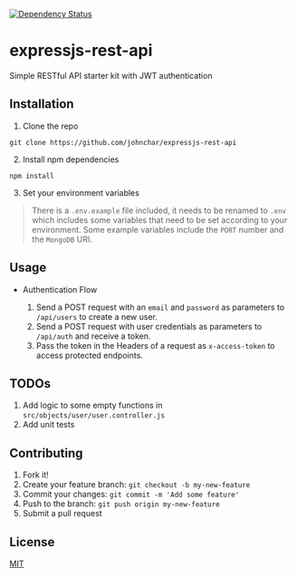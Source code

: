[![Dependency Status](https://david-dm.org/johnchar/restapi/status.svg)](https://david-dm.org/johnchar/restapi)

# expressjs-rest-api
Simple RESTful API starter kit with JWT authentication
## Installation
1. Clone the repo

```
git clone https://github.com/johnchar/expressjs-rest-api
```
2. Install npm dependencies

```
npm install
```
3. Set your environment variables

> There is a `.env.example` file included, it needs to be renamed to `.env` which includes some variables that need to be set according to your environment. Some example variables include the `PORT` number  and the `MongoDB` URI.

## Usage

* Authentication Flow

    1. Send a POST request with an `email` and `password` as parameters to `/api/users` to create a new user.
    2. Send a POST request with user credentials as parameters to `/api/auth` and receive a token.
    3. Pass the token in the Headers of a request as `x-access-token` to access protected endpoints.

## TODOs
1. Add logic to some empty functions in `src/objects/user/user.controller.js`
2. Add unit tests

## Contributing
1. Fork it!
2. Create your feature branch: `git checkout -b my-new-feature`
3. Commit your changes: `git commit -m 'Add some feature'`
4. Push to the branch: `git push origin my-new-feature`
5. Submit a pull request

## License
[MIT](license.txt)
